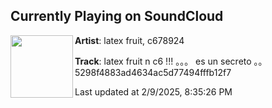 ## Currently Playing on SoundCloud

[<img align="left" width="100" src="https://i1.sndcdn.com/artworks-hVaTAWYZmSIIoAqz-1HzLmQ-t500x500.png">](https://soundcloud.com/latexfruit/es-un-secreto)

**Artist**: latex fruit, c678924 

**Track**: latex fruit n c6 !!! 。。。 es un secreto 。。5298f4883ad4634ac5d77494fffb12f7

Last updated at 2/9/2025, 8:35:26 PM
